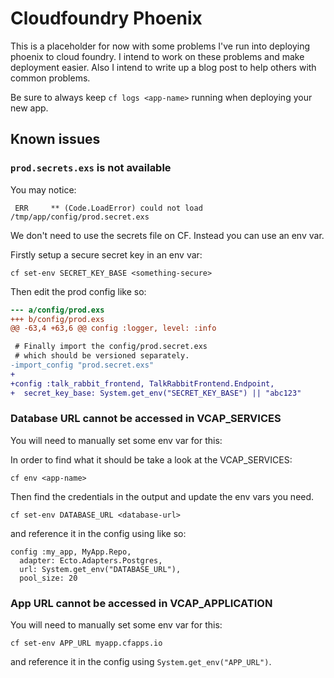 # Cloudfoundry Phoenix
This is a placeholder for now with some problems I've run into deploying phoenix to cloud foundry. I intend to work on these problems and make deployment easier. Also I intend to write up a blog post to help others with common problems.

Be sure to always keep `cf logs <app-name>` running when deploying your new app.

## Known issues

### `prod.secrets.exs` is not available

You may notice:
```
 ERR     ** (Code.LoadError) could not load /tmp/app/config/prod.secret.exs
```
We don't need to use the secrets file on CF. Instead you can use an env var.

Firstly setup a secure secret key in an env var:

```
cf set-env SECRET_KEY_BASE <something-secure>
```

Then edit the prod config like so:

```diff
--- a/config/prod.exs
+++ b/config/prod.exs
@@ -63,4 +63,6 @@ config :logger, level: :info

 # Finally import the config/prod.secret.exs
 # which should be versioned separately.
-import_config "prod.secret.exs"
+
+config :talk_rabbit_frontend, TalkRabbitFrontend.Endpoint,
+  secret_key_base: System.get_env("SECRET_KEY_BASE") || "abc123"
```


### Database URL cannot be accessed in VCAP_SERVICES
You will need to manually set some env var for this:

In order to find what it should be take a look at the VCAP_SERVICES:

```
cf env <app-name>
```

Then find the credentials in the output and update the env vars you need.

```
cf set-env DATABASE_URL <database-url>
```

and reference it in the config using like so:

```
config :my_app, MyApp.Repo,
  adapter: Ecto.Adapters.Postgres,
  url: System.get_env("DATABASE_URL"),
  pool_size: 20
```

### App URL cannot be accessed in VCAP_APPLICATION
You will need to manually set some env var for this:

```
cf set-env APP_URL myapp.cfapps.io
```

and reference it in the config using `System.get_env("APP_URL")`.
